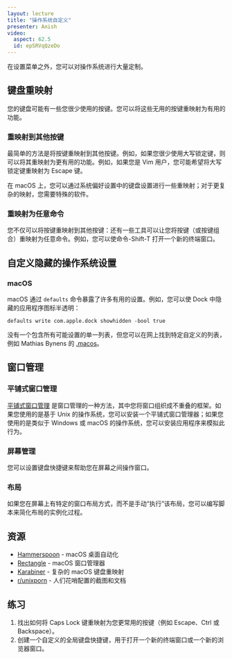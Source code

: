 ```yaml
---
layout: lecture
title: "操作系统自定义"
presenter: Anish
video:
  aspect: 62.5
  id: epSRVqQzeDo
---
```


在设置菜单之外，您可以对操作系统进行大量定制。

## 键盘重映射

您的键盘可能有一些您很少使用的按键。您可以将这些无用的按键重映射为有用的功能。

### 重映射到其他按键

最简单的方法是将按键重映射到其他按键。例如，如果您很少使用大写锁定键，则可以将其重映射为更有用的功能。例如，如果您是 Vim 用户，您可能希望将大写锁定键重映射为 Escape 键。

在 macOS 上，您可以通过系统偏好设置中的键盘设置进行一些重映射；对于更复杂的映射，您需要特殊的软件。

### 重映射为任意命令

您不仅可以将按键重映射到其他按键：还有一些工具可以让您将按键（或按键组合）重映射为任意命令。例如，您可以使命令-Shift-T 打开一个新的终端窗口。

## 自定义隐藏的操作系统设置

### macOS

macOS 通过 `defaults` 命令暴露了许多有用的设置。例如，您可以使 Dock 中隐藏的应用程序图标半透明：

```shell
defaults write com.apple.dock showhidden -bool true
```

没有一个包含所有可能设置的单一列表，但您可以在网上找到特定自定义的列表，例如 Mathias Bynens 的 [.macos](https://github.com/mathiasbynens/dotfiles/blob/master/.macos)。

## 窗口管理

### 平铺式窗口管理

[平铺式窗口管理](https://en.wikipedia.org/wiki/Tiling_window_manager) 是窗口管理的一种方法，其中您将窗口组织成不重叠的框架。如果您使用的是基于 Unix 的操作系统，您可以安装一个平铺式窗口管理器；如果您使用的是类似于 Windows 或 macOS 的操作系统，您可以安装应用程序来模拟此行为。

### 屏幕管理

您可以设置键盘快捷键来帮助您在屏幕之间操作窗口。

### 布局

如果您在屏幕上有特定的窗口布局方式，而不是手动“执行”该布局，您可以编写脚本来简化布局的实例化过程。

## 资源

- [Hammerspoon](https://www.hammerspoon.org/) - macOS 桌面自动化
- [Rectangle](https://rectangleapp.com/) - macOS 窗口管理器
- [Karabiner](https://karabiner-elements.pqrs.org/) - 复杂的 macOS 键盘重映射
- [r/unixporn](https://www.reddit.com/r/unixporn/) - 人们花哨配置的截图和文档

## 练习

1. 找出如何将 Caps Lock 键重映射为您更常用的按键（例如 Escape、Ctrl 或 Backspace）。
2. 创建一个自定义的全局键盘快捷键，用于打开一个新的终端窗口或一个新的浏览器窗口。

<!-- {% comment %}

TODO

- [Bitbar](https://github.com/matryer/bitbar) / [Polybar](https://github.com/polybar/polybar)
- 剪贴板管理器（堆栈/可搜索历史记录）

{% endcomment %} -->
